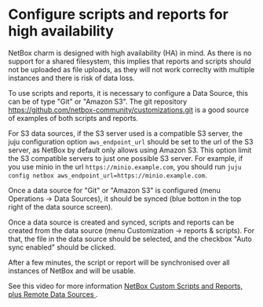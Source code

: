 # Configure scripts and reports for high availability

NetBox charm is designed with high availability (HA) in mind. As there is no support
for a shared filesystem, this implies that reports and scripts should not be uploaded as file uploads,
as they will not work correclty with multiple instances and there is risk of data loss.

To use scripts and reports, it is necessary to configure a Data Source, this can be of type 
"Git" or "Amazon S3". The git repository https://github.com/netbox-community/customizations.git is
a good source of examples of both scripts and reports.

For S3 data sources, if the S3 server used is a compatible S3 server, the juju configuration
option `aws_endpoint_url` should be set to the url of the S3 server, as NetBox by default only
allows using Amazon S3. This option limit the S3 compatible servers to just one possible 
S3 server. For example, if you use minio in the url `https://minio.example.com`, you
should run `juju config netbox aws_endpoint_url=https://minio.example.com`.

Once a data source for "Git" or "Amazon S3" is configured (menu Operations -> Data Sources),
it should be synced (blue botton in the top right of the data source screen).

Once a data source is created and synced, scripts and reports can be created from the 
data source (menu Customization -> reports & scripts). For that, the file in the data
source should be selected, and the checkbox "Auto sync enabled" should be clicked. 

After a few minutes, the script or report will be synchronised over all instances of NetBox and
will be usable.


See this video for more information [NetBox Custom Scripts and Reports, plus Remote Data Sources
](https://www.youtube.com/watch?v=jxsFwyMk18k).